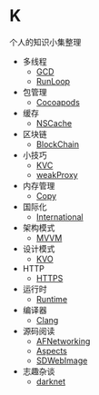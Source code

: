 # K

个人的知识小集整理

- 多线程
  - [GCD](https://github.com/FelixScat/demo_GCD)
  - [RunLoop](https://github.com/FelixScat/demo_Runloop)
- 包管理
  - [Cocoapods](https://github.com/FelixScat/demo_cocoapods)
- 缓存
  - [NSCache](https://github.com/FelixScat/demo_NSCache)
- 区块链
  - [BlockChain](https://github.com/FelixScat/blockChainServer)
- 小技巧
  - [KVC](https://github.com/FelixScat/demo_KVC)
  - [weakProxy](https://github.com/FelixScat/demo_TImer)
- 内存管理
  - [Copy](https://github.com/FelixScat/demo_Copy)
- 国际化
  - [International](./posts/international.md)
- 架构模式
  - [MVVM](https://github.com/FelixScat/demo_MVVM)
- 设计模式
  - [KVO](https://github.com/FelixScat/demo_KVO)
- HTTP
  - [HTTPS](./posts/HTTPS.md)
- 运行时
  - [Runtime](https://github.com/FelixScat/demo_Runtime)
- 编译器
  - [Clang](https://github.com/FelixScat/ClangTest)
- 源码阅读
  - [AFNetworking](https://github.com/FelixScat/demo_AFN)
  - [Aspects](https://github.com/FelixScat/demo_Aspects)
  - [SDWebImage](https://github.com/FelixScat/demo_SDWebImage)
- 志趣杂谈
  - [darknet](./posts/darknet.md)

